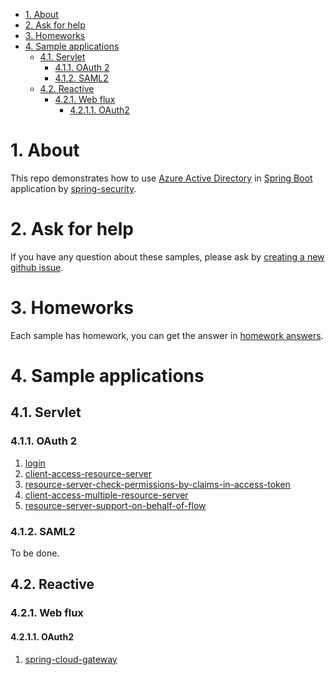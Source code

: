 - [1. About](#1-about)
- [2. Ask for help](#2-ask-for-help)
- [3. Homeworks](#3-homeworks)
- [4. Sample applications](#4-sample-applications)
    * [4.1. Servlet](#41-servlet)
        + [4.1.1. OAuth 2](#411-oauth-2)
        + [4.1.2. SAML2](#412-saml2)
    * [4.2. Reactive](#42-reactive)
        + [4.2.1. Web flux](#421-web-flux)
            - [4.2.1.1. OAuth2](#4211-oauth2)








# 1. About
This repo demonstrates how to use [Azure Active Directory] in [Spring Boot] application by [spring-security].

# 2. Ask for help
If you have any question about these samples, please ask by [creating a new github issue].

# 3. Homeworks
Each sample has homework, you can get the answer in [homework answers].

# 4. Sample applications

## 4.1. Servlet

### 4.1.1. OAuth 2

1. [login]
2. [client-access-resource-server]
3. [resource-server-check-permissions-by-claims-in-access-token]
4. [client-access-multiple-resource-server]
5. [resource-server-support-on-behalf-of-flow]

### 4.1.2. SAML2
To be done.

## 4.2. Reactive

### 4.2.1. Web flux

#### 4.2.1.1. OAuth2

1. [spring-cloud-gateway](./reactive/webflux/oauth2/spring-cloud-gateway.md)


[Azure Active Directory]: https://azure.microsoft.com/services/active-directory/
[Spring Boot]: https://spring.io/projects/spring-boot
[spring-security]: https://github.com/spring-projects/spring-security
[creating a new github issue]: https://github.com/Azure-Samples/azure-spring-boot-samples/issues/new
[homework answers]: homework-answers.md
[login]: servlet/oauth2/login.md
[client-access-resource-server]: servlet/oauth2/client-access-resource-server.md
[resource-server-check-permissions-by-claims-in-access-token]: servlet/oauth2/resource-server-check-permissions-by-claims-in-access-token.md
[client-access-multiple-resource-server]: servlet/oauth2/client-access-multiple-resource-server.md
[resource-server-support-on-behalf-of-flow]: servlet/oauth2/resource-server-support-on-behalf-of-flow.md



